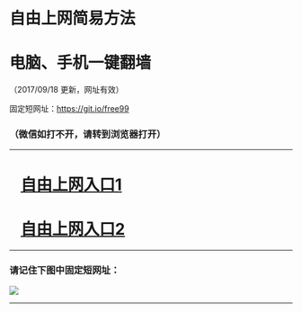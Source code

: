 ﻿# 自由上网简易方法

# 电脑、手机一键翻墙

（2017/09/18 更新，网址有效）

固定短网址：https://git.io/free99

### （微信如打不开，请转到浏览器打开）


***





# &nbsp;&nbsp; <a href="http://ft2367219884.fwq-tz1005.info/fwqtz01.html?t=091800122780 " target="_blank">自由上网入口1</a>
# &nbsp;&nbsp; <a href="http://ft1729132593.fwq-tz1006.info/fwqtz02.html?t=091800124421 " target="_blank">自由上网入口2</a>
***

### 请记住下图中固定短网址：

<img src="https://s3-us-west-2.amazonaws.com/fwq-1001/yjfq-20170905okok.png" /> 


***

